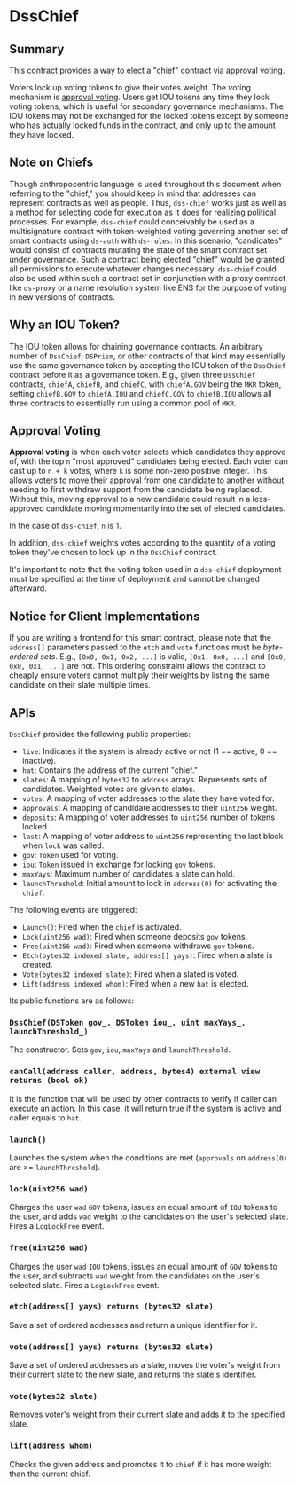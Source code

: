 # DssChief


## Summary

This contract provides a way to elect a "chief" contract via approval voting.

Voters lock up voting tokens to give their votes weight. The voting mechanism is
[approval voting](https://en.wikipedia.org/wiki/Approval_voting). Users get IOU
tokens any time they lock voting tokens, which is useful for secondary governance mechanisms.
The IOU tokens may not be exchanged for the locked tokens except by someone who
has actually locked funds in the contract, and only up to the amount they have locked.

## Note on Chiefs

Though anthropocentric language is used throughout this document when referring
to the "chief," you should keep in mind that addresses can represent contracts
as well as people. Thus, `dss-chief` works just as well as a method for selecting
code for execution as it does for realizing political processes. For example,
`dss-chief` could conceivably be used as a multisignature contract with
token-weighted voting governing another set of smart contracts using `ds-auth`
with `ds-roles`. In this scenario, "candidates" would consist of contracts
mutating the state of the smart contract set under governance. Such a contract
being elected "chief" would be granted all permissions to execute whatever
changes necessary. `dss-chief` could also be used within such a contract
set in conjunction with a proxy contract like `ds-proxy` or a name resolution
system like ENS for the purpose of voting in new versions of contracts.


## Why an IOU Token?

The IOU token allows for chaining governance contracts. An arbitrary number of
`DssChief`, `DSPrism`, or other contracts of that kind may essentially use the
same governance token by accepting the IOU token of the `DssChief` contract
before it as a governance token. E.g., given three `DssChief` contracts,
`chiefA`, `chiefB`, and `chiefC`, with `chiefA.GOV` being the `MKR` token,
setting `chiefB.GOV` to `chiefA.IOU` and `chiefC.GOV` to `chiefB.IOU` allows all
three contracts to essentially run using a common pool of `MKR`.


## Approval Voting

**Approval voting** is when each voter selects which candidates they approve of,
with the top `n` "most approved" candidates being elected. Each voter can cast
up to `n + k` votes, where `k` is some non-zero positive integer. This allows
voters to move their approval from one candidate to another without needing to
first withdraw support from the candidate being replaced. Without this, moving
approval to a new candidate could result in a less-approved candidate moving
momentarily into the set of elected candidates.

In the case of `dss-chief`, `n` is 1.

In addition, `dss-chief` weights votes according to the quantity of a voting
token they've chosen to lock up in the `DssChief` contract.

It's important to note that the voting token used in a `dss-chief` deployment
must be specified at the time of deployment and cannot be changed afterward.



## Notice for Client Implementations

If you are writing a frontend for this smart contract, please note that the
`address[]` parameters passed to the `etch` and `vote` functions must be
_byte-ordered sets_. E.g., `[0x0, 0x1, 0x2, ...]` is valid, `[0x1, 0x0, ...]`
and `[0x0, 0x0, 0x1, ...]` are not. This ordering constraint allows the contract
to cheaply ensure voters cannot multiply their weights by listing the same
candidate on their slate multiple times.


## APIs

`DssChief` provides the following public properties:

- `live`: Indicates if the system is already active or not (1 == active, 0 == inactive).
- `hat`: Contains the address of the current "chief."
- `slates`: A mapping of `bytes32` to `address` arrays. Represents sets of candidates. Weighted votes are given to slates.
- `votes`: A mapping of voter addresses to the slate they have voted for.
- `approvals`: A mapping of candidate addresses to their `uint256` weight.
- `deposits`: A mapping of voter addresses to `uint256` number of tokens locked.
- `last`: A mapping of voter address to `uint256` representing the last block when `lock` was called.
- `gov`: `Token` used for voting.
- `iou`: `Token` issued in exchange for locking `gov` tokens.
- `maxYays`: Maximum number of candidates a slate can hold.
- `launchThreshold`: Initial amount to lock in `address(0)` for activating the `chief`.

The following events are triggered:

- `Launch()`: Fired when the `chief` is activated.
- `Lock(uint256 wad)`: Fired when someone deposits `gov` tokens.
- `Free(uint256 wad)`:  Fired when someone withdraws `gov` tokens.
- `Etch(bytes32 indexed slate, address[] yays)`: Fired when a slate is created.
- `Vote(bytes32 indexed slate)`: Fired when a slated is voted.
- `Lift(address indexed whom)`: Fired when a new `hat` is elected.

Its public functions are as follows:


### `DssChief(DSToken gov_, DSToken iou_, uint maxYays_, launchThreshold_)`

The constructor.  Sets `gov`, `iou`, `maxYays` and `launchThreshold`.


### `canCall(address caller, address, bytes4) external view returns (bool ok)`

It is the function that will be used by other contracts to verify if caller can execute an action.
In this case, it will return true if the system is active and caller equals to `hat`.


### `launch()`

Launches the system when the conditions are met (`approvals` on `address(0)` are >= `launchThreshold`).


### `lock(uint256 wad)`

Charges the user `wad` `GOV` tokens, issues an equal amount of `IOU` tokens to
the user, and adds `wad` weight to the candidates on the user's selected slate.
Fires a `LogLockFree` event.


### `free(uint256 wad)`

Charges the user `wad` `IOU` tokens, issues an equal amount of `GOV` tokens to
the user, and subtracts `wad` weight from the candidates on the user's selected
slate. Fires a `LogLockFree` event.


### `etch(address[] yays) returns (bytes32 slate)`

Save a set of ordered addresses and return a unique identifier for it.


### `vote(address[] yays) returns (bytes32 slate)`

Save a set of ordered addresses as a slate, moves the voter's weight from their
current slate to the new slate, and returns the slate's identifier.


### `vote(bytes32 slate)`

Removes voter's weight from their current slate and adds it to the specified
slate.


### `lift(address whom)`

Checks the given address and promotes it to `chief` if it has more weight than
the current chief.
